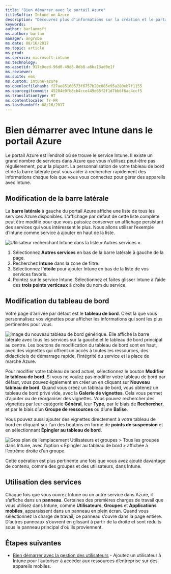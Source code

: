 ```yaml
---
title: "Bien démarrer avec le portail Azure"
titleSuffix: Intune on Azure
description: "Découvrez plus d’informations sur la création et le partage de tableaux de bord dans Intune sur Azure."
keywords: 
author: barlanmsft
ms.author: barlan
manager: angrobe
ms.date: 08/16/2017
ms.topic: article
ms.prod: 
ms.service: microsoft-intune
ms.technology: 
ms.assetid: 917c0eed-96d0-49d8-8db8-a6ba13ad0e1f
ms.reviewer: 
ms.suite: ems
ms.custom: intune-azure
ms.openlocfilehash: f27ae85160573f6757b20c885e95a280eb7f1155
ms.sourcegitcommit: 45204e0fb8cb4cce449e65f2f1d7bb6f6ac4ccf5
ms.translationtype: HT
ms.contentlocale: fr-FR
ms.lasthandoff: 08/16/2017
---
```

# <a name="getting-started-with-intune-in-the-azure-portal"></a>Bien démarrer avec Intune dans le portail Azure

Le portail Azure est l’endroit où se trouve le service Intune. Il existe un grand nombre de services dans Azure que vous n’utilisez peut-être pas régulièrement, pour la plupart. La personnalisation de votre tableau de bord et de la barre latérale peut vous aider à rechercher rapidement des informations chaque fois que vous vous connectez pour gérer des appareils avec Intune.

## <a name="changing-the-sidebar"></a>Modification de la barre latérale

La __barre latérale__ à gauche du portail Azure affiche une liste de tous les services Azure disponibles. L’affichage par défaut de cette liste complète peut être modifié pour que vous puissiez conserver un affichage persistant des services qui vous intéressent le plus. Nous allons utiliser l’exemple d’Intune comme service à ajouter en haut de la liste.

![Utilisateur recherchant Intune dans la liste « Autres services ».](./media/azure-add-intune1.png)

1. Sélectionnez **Autres services** en bas de la barre latérale à gauche de la page.
2. Recherchez **Intune** dans la zone de filtre.
3. Sélectionnez **l’étoile** pour ajouter Intune en bas de la liste de vos services favoris.
4. Pointez sur le service Intune. Sélectionnez et faites glisser Intune à l’aide des **trois points verticaux** à droite du nom du service.

## <a name="changing-the-dashboard"></a>Modification du tableau de bord

Votre page d’arrivée par défaut est le **tableau de bord**. C’est là que vous personnalisez vos vignettes pour afficher les informations qui sont les plus pertinentes pour vous.

![Image du nouveau tableau de bord générique. Elle affiche la barre latérale avec tous les services sur la gauche et le tableau de bord principal au centre. Les boutons de modification du tableau de bord sont en haut, avec des vignettes qui offrent un accès à toutes les ressources, des didacticiels de démarrage rapide, l’intégrité du service et la place de marché Azure.](./media/azure-default-dashboard.png)

Pour modifier votre tableau de bord actuel, sélectionnez le bouton **Modifier le tableau de bord**. Si vous ne voulez pas modifier votre tableau de bord par défaut, vous pouvez également en créer un en cliquant sur **Nouveau tableau de bord**. Quand vous créez un tableau de bord, vous obtenez un tableau de bord privé vide, avec la **Galerie de vignettes**. Cela vous permet d’ajouter ou de réorganiser des vignettes. Vous pouvez rechercher des vignettes par leur catégorie **Général**, leur **Type**, par le biais de **Rechercher**, et par le biais d’un **Groupe de ressources** ou d’une **Balise**.

Vous pouvez aussi ajouter des vignettes directement à votre tableau de bord en cliquant sur l’un des boutons en forme de **points de suspension** et en sélectionnant **Épingler au tableau de bord**.

![Gros plan de l’emplacement Utilisateurs et groupes > Tous les groupes dans Intune, avec l’option « Épingler au tableau de bord » affichée à l’extrême droite d’un groupe.](./media/azure-pin-to-dashboard.png)

Cette opération est plus pertinente une fois que vous avez ajouté davantage de contenu, comme des groupes et des utilisateurs, dans Intune.

## <a name="using-services"></a>Utilisation des services

Chaque fois que vous ouvrez Intune ou un autre service dans Azure, il s’affiche dans un **panneau**. Certaines des premières charges de travail que vous utilisez dans Intune, comme **Utilisateurs**, **Groupes** et **Applications mobiles**, apparaissent dans un panneau en plein écran. Quand vous sélectionnez la charge de travail, ce panneau s’ouvre dans la page entière. D’autres panneaux s’ouvrent en glissant à partir de la droite et sont réduits sous le panneau principal d’où ils proviennent. 

## <a name="next-steps"></a>Étapes suivantes

* [Bien démarrer avec la gestion des utilisateurs](get-started-users.md) - Ajoutez un utilisateur à Intune pour l’autoriser à accéder aux ressources d’entreprise sur des appareils mobiles.

